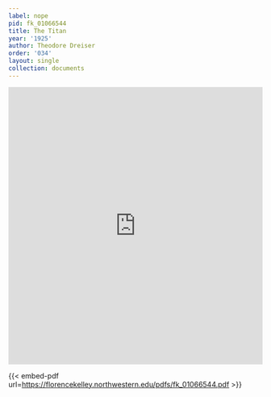 ```yaml
---
label: nope
pid: fk_01066544
title: The Titan
year: '1925'
author: Theodore Dreiser
order: '034'
layout: single
collection: documents
---
```

<iframe src="https://northwestern.app.box.com/embed/s/4iihsqqds1g1yr70r70dk3tccu3ssait?sortColumn=date&view=list" width="100%" height="550" frameborder="0" allowfullscreen webkitallowfullscreen msallowfullscreen></iframe>


{{< embed-pdf url=https://florencekelley.northwestern.edu/pdfs/fk_01066544.pdf >}}